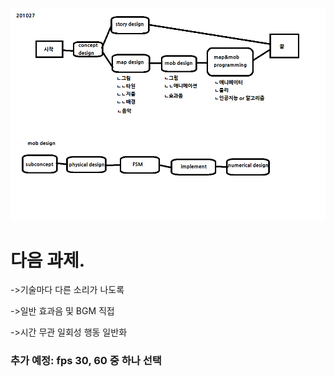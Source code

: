 ![image](https://github.com/onart/JustAA/blob/master/%EA%B3%BC%EC%A0%951.png?raw=true)

# 다음 과제.

->기술마다 다른 소리가 나도록

->일반 효과음 및 BGM 직접 

->시간 무관 일회성 행동 일반화

### 추가 예정: fps 30, 60 중 하나 선택


